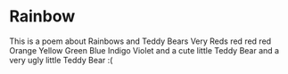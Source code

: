 # Rainbow
This is a poem about Rainbows and Teddy Bears
Very Reds red red red
Orange
Yellow
Green
Blue
Indigo 
Violet
and a cute little Teddy Bear
and a very ugly little Teddy Bear :(
